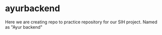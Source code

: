 # ayurbackend
Here we are creating repo to practice repository for our SIH project. Named as "Ayur backend"
